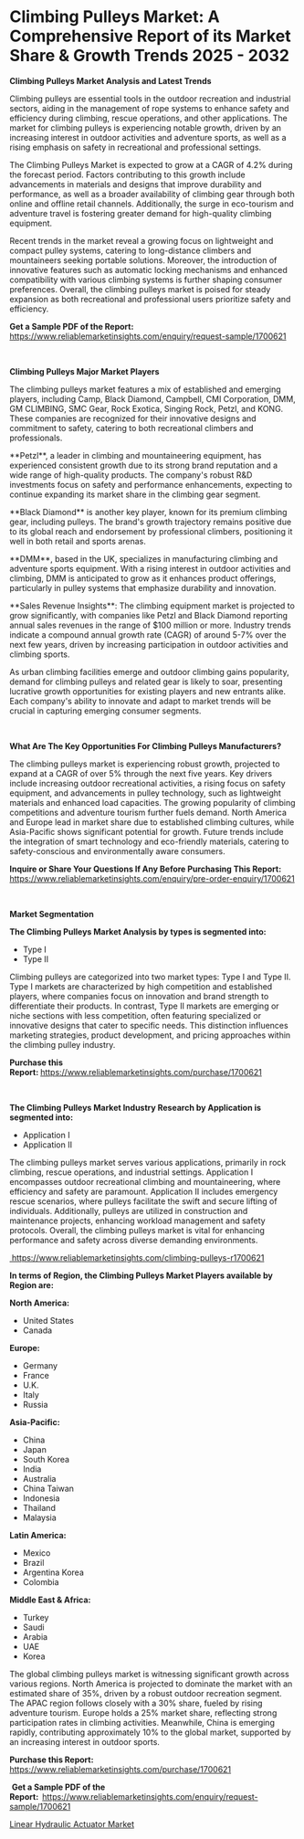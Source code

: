 <p><h1>Climbing Pulleys Market: A Comprehensive Report of its Market Share & Growth Trends 2025 - 2032</h1></p><p><strong>Climbing Pulleys Market Analysis and Latest Trends</strong></p>
<p><p>Climbing pulleys are essential tools in the outdoor recreation and industrial sectors, aiding in the management of rope systems to enhance safety and efficiency during climbing, rescue operations, and other applications. The market for climbing pulleys is experiencing notable growth, driven by an increasing interest in outdoor activities and adventure sports, as well as a rising emphasis on safety in recreational and professional settings.</p><p>The Climbing Pulleys Market is expected to grow at a CAGR of 4.2% during the forecast period. Factors contributing to this growth include advancements in materials and designs that improve durability and performance, as well as a broader availability of climbing gear through both online and offline retail channels. Additionally, the surge in eco-tourism and adventure travel is fostering greater demand for high-quality climbing equipment.</p><p>Recent trends in the market reveal a growing focus on lightweight and compact pulley systems, catering to long-distance climbers and mountaineers seeking portable solutions. Moreover, the introduction of innovative features such as automatic locking mechanisms and enhanced compatibility with various climbing systems is further shaping consumer preferences. Overall, the climbing pulleys market is poised for steady expansion as both recreational and professional users prioritize safety and efficiency.</p></p>
<p><strong>Get a Sample PDF of the Report:&nbsp;</strong> <a href="https://www.reliablemarketinsights.com/enquiry/request-sample/1700621?utm_campaign=3520&utm_medium=2&utm_source=Github&utm_content=ia&utm_term=27032025&utm_id=climbing-pulleys">https://www.reliablemarketinsights.com/enquiry/request-sample/1700621</a></p>
<p>&nbsp;</p>
<p><strong>Climbing Pulleys Major Market Players</strong></p>
<p><p>The climbing pulleys market features a mix of established and emerging players, including Camp, Black Diamond, Campbell, CMI Corporation, DMM, GM CLIMBING, SMC Gear, Rock Exotica, Singing Rock, Petzl, and KONG. These companies are recognized for their innovative designs and commitment to safety, catering to both recreational climbers and professionals.</p><p>**Petzl**, a leader in climbing and mountaineering equipment, has experienced consistent growth due to its strong brand reputation and a wide range of high-quality products. The company's robust R&D investments focus on safety and performance enhancements, expecting to continue expanding its market share in the climbing gear segment.</p><p>**Black Diamond** is another key player, known for its premium climbing gear, including pulleys. The brand's growth trajectory remains positive due to its global reach and endorsement by professional climbers, positioning it well in both retail and sports arenas.</p><p>**DMM**, based in the UK, specializes in manufacturing climbing and adventure sports equipment. With a rising interest in outdoor activities and climbing, DMM is anticipated to grow as it enhances product offerings, particularly in pulley systems that emphasize durability and innovation.</p><p>**Sales Revenue Insights**: The climbing equipment market is projected to grow significantly, with companies like Petzl and Black Diamond reporting annual sales revenues in the range of $100 million or more. Industry trends indicate a compound annual growth rate (CAGR) of around 5-7% over the next few years, driven by increasing participation in outdoor activities and climbing sports.</p><p>As urban climbing facilities emerge and outdoor climbing gains popularity, demand for climbing pulleys and related gear is likely to soar, presenting lucrative growth opportunities for existing players and new entrants alike. Each company's ability to innovate and adapt to market trends will be crucial in capturing emerging consumer segments.</p></p>
<p>&nbsp;</p>
<p><strong>What Are The Key Opportunities For Climbing Pulleys Manufacturers?</strong></p>
<p><p>The climbing pulleys market is experiencing robust growth, projected to expand at a CAGR of over 5% through the next five years. Key drivers include increasing outdoor recreational activities, a rising focus on safety equipment, and advancements in pulley technology, such as lightweight materials and enhanced load capacities. The growing popularity of climbing competitions and adventure tourism further fuels demand. North America and Europe lead in market share due to established climbing cultures, while Asia-Pacific shows significant potential for growth. Future trends include the integration of smart technology and eco-friendly materials, catering to safety-conscious and environmentally aware consumers.</p></p>
<p><strong>Inquire or Share Your Questions If Any Before Purchasing This Report:</strong> <a href="https://www.reliablemarketinsights.com/enquiry/pre-order-enquiry/1700621?utm_campaign=3520&utm_medium=2&utm_source=Github&utm_content=ia&utm_term=27032025&utm_id=climbing-pulleys">https://www.reliablemarketinsights.com/enquiry/pre-order-enquiry/1700621</a></p>
<p>&nbsp;</p>
<p><strong>Market Segmentation</strong></p>
<p><strong>The Climbing Pulleys Market Analysis by types is segmented into:</strong></p>
<p><ul><li>Type I</li><li>Type II</li></ul></p>
<p><p>Climbing pulleys are categorized into two market types: Type I and Type II. Type I markets are characterized by high competition and established players, where companies focus on innovation and brand strength to differentiate their products. In contrast, Type II markets are emerging or niche sections with less competition, often featuring specialized or innovative designs that cater to specific needs. This distinction influences marketing strategies, product development, and pricing approaches within the climbing pulley industry.</p></p>
<p><strong>Purchase this Report:&nbsp;</strong><a href="https://www.reliablemarketinsights.com/purchase/1700621?utm_campaign=3520&utm_medium=2&utm_source=Github&utm_content=ia&utm_term=27032025&utm_id=climbing-pulleys">https://www.reliablemarketinsights.com/purchase/1700621</a></p>
<p>&nbsp;</p>
<p><strong>The Climbing Pulleys Market Industry Research by Application is segmented into:</strong></p>
<p><ul><li>Application I</li><li>Application II</li></ul></p>
<p><p>The climbing pulleys market serves various applications, primarily in rock climbing, rescue operations, and industrial settings. Application I encompasses outdoor recreational climbing and mountaineering, where efficiency and safety are paramount. Application II includes emergency rescue scenarios, where pulleys facilitate the swift and secure lifting of individuals. Additionally, pulleys are utilized in construction and maintenance projects, enhancing workload management and safety protocols. Overall, the climbing pulleys market is vital for enhancing performance and safety across diverse demanding environments.</p></p>
<p><a href="https://www.reliablemarketinsights.com/climbing-pulleys-r1700621?utm_campaign=3520&utm_medium=2&utm_source=Github&utm_content=ia&utm_term=27032025&utm_id=climbing-pulleys">&nbsp;https://www.reliablemarketinsights.com/climbing-pulleys-r1700621</a></p>
<p><strong>In terms of Region, the Climbing Pulleys Market Players available by Region are:</strong></p>
<p>
    <p> <strong> North America: </strong>
        <ul>
            <li>United States</li>
            <li>Canada</li>
        </ul>
        </p> 
    <p> <strong> Europe: </strong>
        <ul>
            <li>Germany</li>
            <li>France</li>
            <li>U.K.</li>
            <li>Italy</li>
            <li>Russia</li>
        </ul>
        </p> 
    <p> <strong> Asia-Pacific: </strong>
        <ul>
            <li>China</li>
            <li>Japan</li>
            <li>South Korea</li>
            <li>India</li>
            <li>Australia</li>
            <li>China Taiwan</li>
            <li>Indonesia</li>
            <li>Thailand</li>
            <li>Malaysia</li>
        </ul>
        </p> 
    <p> <strong> Latin America: </strong>
        <ul>
            <li>Mexico</li>
            <li>Brazil</li>
            <li>Argentina Korea</li>
            <li>Colombia</li>
        </ul>
        </p> 
    <p> <strong> Middle East & Africa: </strong>
        <ul>
            <li>Turkey</li>
            <li>Saudi</li>
            <li>Arabia</li>
            <li>UAE</li>
            <li>Korea</li>
        </ul>
    </p>
    </p>
<p><p>The global climbing pulleys market is witnessing significant growth across various regions. North America is projected to dominate the market with an estimated share of 35%, driven by a robust outdoor recreation segment. The APAC region follows closely with a 30% share, fueled by rising adventure tourism. Europe holds a 25% market share, reflecting strong participation rates in climbing activities. Meanwhile, China is emerging rapidly, contributing approximately 10% to the global market, supported by an increasing interest in outdoor sports.</p></p>
<p><strong>Purchase this Report: </strong><a href="https://www.reliablemarketinsights.com/purchase/1700621?utm_campaign=3520&utm_medium=2&utm_source=Github&utm_content=ia&utm_term=27032025&utm_id=climbing-pulleys">https://www.reliablemarketinsights.com/purchase/1700621</a></p>
<p>&nbsp;<strong>Get a Sample PDF of the Report:&nbsp;&nbsp;</strong><a href="https://www.reliablemarketinsights.com/enquiry/request-sample/1700621?utm_campaign=3520&utm_medium=2&utm_source=Github&utm_content=ia&utm_term=27032025&utm_id=climbing-pulleys">https://www.reliablemarketinsights.com/enquiry/request-sample/1700621</a></p>
<p><strong></strong></p>
<p><p><a href="https://github.com/zoccohaniech/Market-Research-Report-List-1/blob/main/linear-hydraulic-actuator-market.md?utm_campaign=3520&utm_medium=2&utm_source=Github&utm_content=ia&utm_term=27032025&utm_id=climbing-pulleys">Linear Hydraulic Actuator Market</a></p></p>